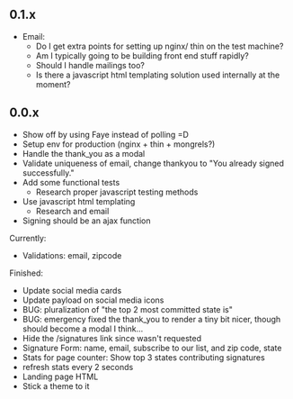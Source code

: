 ## 0.1.x
  - Email:
    * Do I get extra points for setting up nginx/ thin on the test machine?
    * Am I typically going to be building front end stuff rapidly?
    * Should I handle mailings too?
    * Is there a javascript html templating solution used internally at the moment?

## 0.0.x

  - Show off by using Faye instead of polling =D
  - Setup env for production (nginx + thin + mongrels?)
  - Handle the thank_you as a modal
  - Validate uniqueness of email, change thankyou to "You already signed successfully."
  - Add some functional tests
    * Research proper javascript testing methods
  - Use javascript html templating
    - Research and email
  - Signing should be an ajax function


Currently:

  - Validations: email, zipcode


Finished:

  - Update social media cards
  - Update payload on social media icons
  - BUG:  pluralization of "the top 2 most committed state is"
  - BUG: emergency fixed the thank_you to render a tiny bit nicer, though should become a modal I think...
  - Hide the /signatures link since wasn't requested
  - Signature Form: name, email, subscribe to our list, and zip code, state
  - Stats for page counter:  Show top 3 states contributing signatures
  - refresh stats every 2 seconds
  - Landing page HTML
  - Stick a theme to it

